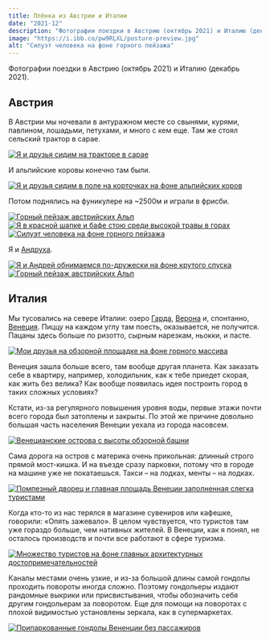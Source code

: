 ```yaml
---
title: Плёнка из Австрии и Италии
date: "2021-12"
description: "Фотографии поездки в Австрию (октябрь 2021) и Италию (декабрь 2021)."
image: "https://i.ibb.co/pw9RLXL/posture-preview.jpg"
alt: "Силуэт человека на фоне горного пейзажа"
---
```


Фотографии поездки в Австрию (октябрь 2021) и Италию (декабрь 2021).

## Австрия
В Австрии мы ночевали в антуражном месте со свынями, курями, павлином, лошадьми, петухами, и много с кем еще. Там же стоял сельский трактор в сарае.

<a href="https://i.ibb.co/Ns89tz9/village-vibe-compressed.jpg" target="_blank" rel="noreferrer">
    <img src="https://i.ibb.co/w0W75Jf/village-vibe-preview.jpg" alt="Я и друзья сидим на тракторе в сарае" title="Я и друзья сидим на тракторе в сарае"/>
</a>

И альпийские коровы конечно там были.

<a href="https://i.ibb.co/PrXVMXx/cow-compressed.jpg" target="_blank" rel="noreferrer">
    <img src="https://i.ibb.co/Dz3Nfg6/cow-preview.jpg" alt="Я и друзья сидим в поле на корточках на фоне альпийских коров" title="Я и друзья сидим в поле на корточках на фоне альпийских коров"/>
</a>

Потом поднялись на фуникулере на ~2500м и играли в фрисби.

<a href="https://i.ibb.co/PD4ppTR/mountains-compressed.jpg" target="_blank" rel="noreferrer">
    <img src="https://i.ibb.co/X5HNmHg/mountains-preview.jpg" alt="Горный пейзаж австрийских Альп" title="Горный пейзаж австрийских Альп"/>
</a>

<a href="https://i.ibb.co/Gdg4Hvn/ninja-compressed.jpg" target="_blank" rel="noreferrer">
    <img src="https://i.ibb.co/pRsnqR2/ninja-preview.jpg" alt="Я в красной шапке и бафе стою среди высокой травы в горах" title="Я в красной шапке и бафе стою среди высокой травы в горах"/>
</a>

<a href="https://i.ibb.co/R033CsB/posture-compressed.jpg" target="_blank" rel="noreferrer">
    <img src="https://i.ibb.co/pw9RLXL/posture-preview.jpg" alt="Силуэт человека на фоне горного пейзажа" title="Силуэт человека на фоне горного пейзажа"/>
</a>

Я и <a href="https://www.instagram.com/andrey_sitsko/" target="_blank" rel="norferrer">Андруха</a>.

<a href="https://i.ibb.co/wz0Vxgz/andruha-compressed.jpg" target="_blank" rel="noreferrer">
    <img src="https://i.ibb.co/F4fRYDK/andruha-preview.jpg" alt="Я и Андрей обнимаемся по-дружески на фоне крутого спуска" title="Я и Андрей обнимаемся по-дружески на фоне крутого спуска"/>
</a>

<a href="https://i.ibb.co/L50bxq9/sun-compressed.jpg" target="_blank" rel="noreferrer">
    <img src="https://i.ibb.co/1bJXsSJ/sun-preview.jpg" alt="Горный пейзаж австрийских Альп" title="Горный пейзаж австрийских Альп"/>
</a>

## Италия
Мы тусовались на севере Италии: озеро 
<a href="https://goo.gl/maps/hjxXjPotAbXJyPoh8" target="_blank" rel="norferrer">Гарда</a>, 
<a href="https://goo.gl/maps/p8AkPkf4PgyDXyXA7" target="_blank" rel="norferrer">Верона</a> и, спонтанно, 
<a href="https://goo.gl/maps/QD5m8KCzTafg53ru8" target="_blank" rel="norferrer">Венеция</a>. 
Пиццу на каждом углу там поесть, оказывается, не получится. Пацаны здесь больше по ризотто, сырным нарезкам, ньокки, и пасте.

<a href="https://i.ibb.co/vjrFrVF/garda-compressed.jpg" target="_blank" rel="noreferrer">
    <img src="https://i.ibb.co/tpx1LMJ/garda-preview.jpg" alt="Мои друзья на обзорной площадке на фоне горного массива" title="Мои друзья на обзорной площадке на фоне горного массива"/>
</a>

Венеция зашла больше всего, там вообще другая планета. Как заказать себе в квартиру, например, холодильник, как к тебе приедет скорая, как жить без велика? Как вообще появилась идея построить город в таких сложных условиях?

Кстати, из-за регулярного повышения уровня воды, первые этажи почти всего города был затоплены и закрыты. По этой же причине довольно большая часть населения Венеции уехала из города насовсем.

<a href="https://i.ibb.co/n8sw70Z/venice-3-compressed.jpg" target="_blank" rel="noreferrer">
    <img src="https://i.ibb.co/rxkxn5W/venice-3-preview.jpg" alt="Венецианские острова с высоты обзорной башни" title="Венецианские острова с высоты обзорной башни"/>
</a>

Сама дорога на остров с материка очень прикольная: длинный строго прямой мост-кишка. И на въезде сразу парковки, потому что в городе на машине уже не покатаешься. Такси – на лодках, менты – на лодках.

<a href="https://i.ibb.co/F0Kwpsx/venice-1-compressed.jpg" target="_blank" rel="noreferrer">
    <img src="https://i.ibb.co/8jspkcc/venice-1-preview.jpg" alt="Помпезный дворец и главная площадь Венеции заполненная слегка туристами" title="Помпезный дворец и главная площадь Венеции заполненная слегка туристами"/>
</a>

Когда кто-то из нас терялся в магазине сувениров или кафешке, говорили: «Опять зажевало». В целом чувствуется, что туристов там уже гораздо больше, чем нативных жителей. В Венеции, как я понял, не осталось производств и почти все работают в сфере туризма.

<a href="https://i.ibb.co/2Mp7wdK/venice-2-compressed.jpg" target="_blank" rel="noreferrer">
    <img src="https://i.ibb.co/pjRgtXn/venice-2-preview.jpg" alt="Множество туристов на фоне главных архитектурных достопримечательностей" title="Множество туристов на фоне главных архитектурных достопримечательностей"/>
</a>

Каналы местами очень узкие, и из-за большой длины самой гондолы проходить повороты иногда сложно. Поэтому гондольеры издают рандомные выкрики или присвистывания, чтобы обозначить себя другим гондольерам за поворотом. Еще для помощи на поворотах с плохой видимостью установлены зеркала, как в супермаркетах.

<a href="https://i.ibb.co/K514WC4/venice-4-compressed.jpg" target="_blank" rel="noreferrer">
    <img src="https://i.ibb.co/LYjD0RW/venice-4-preview.jpg" alt="Припаркованные гондолы Вененции без пассажиров" title="Припаркованные гондолы Вененции без пассажиров"/>
</a>